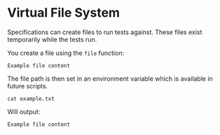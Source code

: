 # Virtual File System

Specifications can create files to run tests against.
These files exist temporarily while the tests run.

You create a file using the `file` function:

```text,file(path="example.txt")
Example file content
```

The file path is then set in an environment variable which is available in future scripts.

```shell,script(name="cat-file")
cat example.txt
```

Will output:

```text,verify(script_name="cat-file", output=output)
Example file content
```